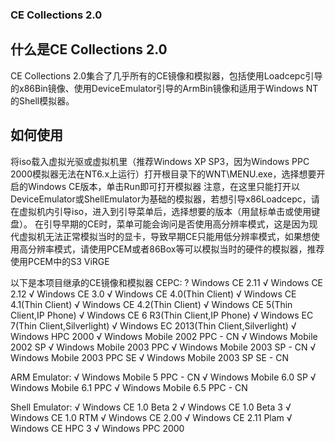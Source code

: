 ### CE Collections 2.0
## 什么是CE Collections 2.0
CE Collections 2.0集合了几乎所有的CE镜像和模拟器，包括使用Loadcepc引导的x86Bin镜像、使用DeviceEmulator引导的ArmBin镜像和适用于Windows NT的Shell模拟器。
## 如何使用
将iso载入虚拟光驱或虚拟机里（推荐Windows XP SP3，因为Windows PPC 2000模拟器无法在NT6.x上运行）打开根目录下的WNT\MENU.exe，选择想要开启的Windows CE版本，单击Run即可打开模拟器
注意，在这里只能打开以DeviceEmulator或ShellEmulator为基础的模拟器，若想引导x86Loadcepc，请在虚拟机内引导iso，进入到引导菜单后，选择想要的版本（用鼠标单击或使用键盘）。
在引导早期的CE时，菜单可能会询问是否使用高分辨率模式，这是因为现代虚拟机无法正常模拟当时的显卡，导致早期CE只能用低分辨率模式，如果想使用高分辨率模式，请使用PCEM或者86Box等可以模拟当时的硬件的模拟器，推荐使用PCEM中的S3 ViRGE

以下是本项目继承的CE镜像和模拟器
CEPC:
? Windows CE 2.11
√ Windows CE 2.12
√ Windows CE 3.0
√ Windows CE 4.0(Thin Client)
√ Windows CE 4.1(Thin Client)
√ Windows CE 4.2(Thin Client)
√ Windows CE 5(Thin Client,IP Phone)
√ Windows CE 6 R3(Thin Client,IP Phone)
√ Windows EC 7(Thin Client,Silverlight)
√ Windows EC 2013(Thin Client,Silverlight)
√ Windows HPC 2000
√ Windows Mobile 2002 PPC - CN
√ Windows Mobile 2002 SP
√ Windows Mobile 2003 PPC
√ Windows Mobile 2003 SP - CN
√ Windows Mobile 2003 PPC SE
√ Windows Mobile 2003 SP SE - CN

ARM Emulator:
√ Windows Mobile 5 PPC - CN
√ Windows Mobile 6.0 SP
√ Windows Mobile 6.1 PPC
√ Windows Mobile 6.5 PPC - CN

Shell Emulator:
√ Windows CE 1.0 Beta 2
√ Windows CE 1.0 Beta 3
√ Windows CE 1.0 RTM
√ Windows CE 2.00
√ Windows CE 2.11 Plam
√ Windows CE HPC 3
√ Windows PPC 2000

